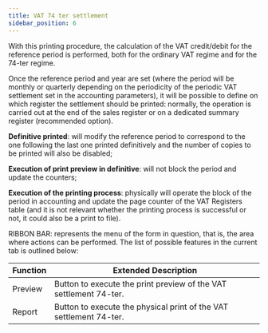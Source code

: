 ```yaml
---
title: VAT 74 ter settlement
sidebar_position: 6
---
```


With this printing procedure, the calculation of the VAT credit/debit for the reference period is performed, both for the ordinary VAT regime and for the 74-ter regime.

Once the reference period and year are set (where the period will be monthly or quarterly depending on the periodicity of the periodic VAT settlement set in the accounting parameters), it will be possible to define on which register the settlement should be printed: normally, the operation is carried out at the end of the sales register or on a dedicated summary register (recommended option).

**Definitive printed**: will modify the reference period to correspond to the one following the last one printed definitively and the number of copies to be printed will also be disabled;

**Execution of print preview in definitive**: will not block the period and update the counters;

**Execution of the printing process**: physically will operate the block of the period in accounting and update the page counter of the VAT Registers table (and it is not relevant whether the printing process is successful or not, it could also be a print to file).

RIBBON BAR: represents the menu of the form in question, that is, the area where actions can be performed. The list of possible features in the current tab is outlined below:

| Function | Extended Description |
| --- | --- |
| Preview | Button to execute the print preview of the VAT settlement 74-ter. |
| Report | Button to execute the physical print of the VAT settlement 74-ter. |